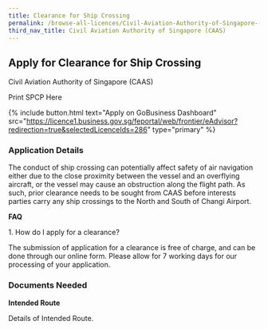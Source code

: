 ```yaml
---
title: Clearance for Ship Crossing
permalink: /browse-all-licences/Civil-Aviation-Authority-of-Singapore-(CAAS)/Clearance-for-Ship-Crossing
third_nav_title: Civil Aviation Authority of Singapore (CAAS)
---
```


## Apply for Clearance for Ship Crossing

Civil Aviation Authority of Singapore (CAAS)

Print SPCP Here


{% include button.html text="Apply on GoBusiness Dashboard" src="https://licence1.business.gov.sg/feportal/web/frontier/eAdvisor?redirection=true&selectedLicenceIds=286" type="primary" %}

### Application Details

<p>The conduct of ship crossing can potentially affect safety of air navigation either due to the close proximity between the vessel and an overflying aircraft, or the vessel may cause an obstruction along the flight path. As such, prior clearance needs to be sought from CAAS before interests parties carry any ship crossings to the North and South of Changi Airport.</p>
<p><strong>FAQ</strong></p>
<p>1. How do I apply for a clearance?</p>
<p>The submission of application for a clearance is free of charge, and can be done through our online form. Please allow for 7 working days for our processing of your application.</p>

### Documents Needed

<p><strong>Intended Route</strong></p>
<p>Details of Intended Route.</p>

